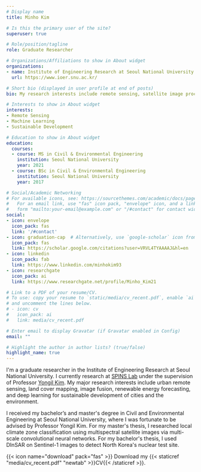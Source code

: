 ```yaml
---
# Display name
title: Minho Kim

# Is this the primary user of the site?
superuser: true

# Role/position/tagline
role: Graduate Researcher

# Organizations/Affiliations to show in About widget
organizations:
- name: Institute of Engineering Research at Seoul National University
  url: https://www.ioer.snu.ac.kr/

# Short bio (displayed in user profile at end of posts)
bio: My research interests include remote sensing, satellite image processing, and deep learning.

# Interests to show in About widget
interests:
- Remote Sensing
- Machine Learning
- Sustainable Development

# Education to show in About widget
education:
  courses:
  - course: MS in Civil & Environmental Engineering
    institution: Seoul National University
    year: 2021
  - course: BSc in Civil & Environmental Engineering
    institution: Seoul National University
    year: 2017

# Social/Academic Networking
# For available icons, see: https://sourcethemes.com/academic/docs/page-builder/#icons
#   For an email link, use "fas" icon pack, "envelope" icon, and a link in the
#   form "mailto:your-email@example.com" or "/#contact" for contact widget.
social:
- icon: envelope
  icon_pack: fas
  link: '/#contact'
- icon: graduation-cap  # Alternatively, use `google-scholar` icon from `ai` icon pack
  icon_pack: fas
  link: https://scholar.google.com/citations?user=VRVL4TYAAAAJ&hl=en
- icon: linkedin
  icon_pack: fab
  link: https://www.linkedin.com/minhokim93
- icon: researchgate
  icon_pack: ai
  link: https://www.researchgate.net/profile/Minho_Kim21

# Link to a PDF of your resume/CV.
# To use: copy your resume to `static/media/cv_recent.pdf`, enable `ai` icons in `params.toml`, 
# and uncomment the lines below.
# - icon: cv
#   icon_pack: ai
#   link: media/cv_recent.pdf

# Enter email to display Gravatar (if Gravatar enabled in Config)
email: ""

# Highlight the author in author lists? (true/false)
highlight_name: true
---
```


I'm a graduate researcher in the Institute of Engineering Research at Seoul National University. I currently research at [SPINS Lab](http://spins.snu.ac.kr/) under the supervision of Professor [Yongil Kim](https://www.researchgate.net/profile/Yongil_Kim). My major research interests include urban remote sensing, land cover mapping, image fusion, renewable energy forecasting, and deep learning for sustainable development of cities and the environment.

I received my bachelor’s and master's degree in Civil and Environmental Engineering at Seoul National University, where I was fortunate to be advised by Professor Yongil Kim. For my master's thesis, I researched local climate zone classification using multispectral satellite images via multi-scale convolutional neural networks. For my bachelor's thesis, I used DInSAR on Sentinel-1 images to detect North Korea's nuclear test site.

{{< icon name="download" pack="fas" >}} Download my {{< staticref "media/cv_recent.pdf" "newtab" >}}CV{{< /staticref >}}.

